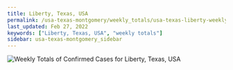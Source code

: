 ```yaml
---
title: Liberty, Texas, USA
permalink: /usa-texas-montgomery/weekly_totals/usa-texas-liberty-weekly_totals.html
last_updated: Feb 27, 2022
keywords: ["Liberty, Texas, USA", "weekly totals"]
sidebar: usa-texas-montgomery_sidebar
---
```


![Weekly Totals of Confirmed Cases for Liberty, Texas, USA](/covid_tracker/images/graphs/usa-texas-liberty-weekly_totals_graph.png)
